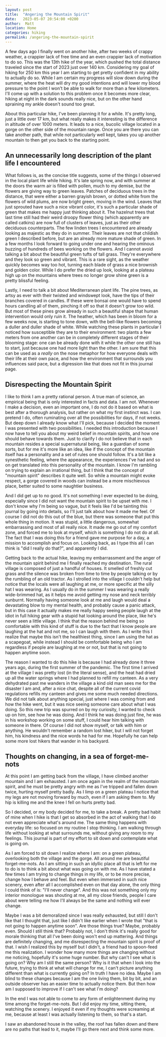 ```yaml
---
layout: post
title:  "Angering the Mountain Spirit"
date:   2023-05-07 20:54:00 +0200
author:  Matt
location: Home
categories: hiking
permalink: /angering-the-mountain-spirit
---
```


A few days ago I finally went on another hike, after two weeks of crappy weather, a crappier lack of free time and an even crappier lack of motivation to do so. 
This was the 13th hike of the year, which pushed the total distance traveled since the start of 2023 just over 140 km. Considering my goal of hiking for 250 km this year I am starting to get pretty confident in my ability to actually do so. While I am certain my progress will slow down during the summer, where the heat will dry my good intentions and will lower my blood pressure to the point I won't be able to walk for more than a few kilometers. I'll come up with a solution to this problem once it becomes more clear, hiking at night in the dark sounds really nice, but on the other hand spraining my ankle doesn't sound too great.

About this particular hike, I've been planning it for a while. It's pretty long, just a little over 17 km, but what really makes it interesting is the difference in altitude of over 1000 meters. It leads to a nice, bucolic village located in a gorge on the other side of the mountain range. Once you are there you can take another path, that while not particularly well kept, takes you up another mountain to then get you back to the starting point.

## An unnecessarily long description of the plant life I encountered

What follows is, as the concise title suggests, some of the things I observed in the local plant life while hiking. It's late spring now, and with summer at the doors the warm air is filled with pollen, much to my demise, but the flowers are giving way to green leaves. Patches of deciduous trees in the distance, that were either a barren grayish brown, or dotted white from the flowers of wild plums, are now bright green, moving in the wind. Leaves that just sprouted have such a nice vibrant color, it's such a particular shade of green that makes me happy just thinking about it. The hazelnut trees that last time still had their weird droopy flower thing (which apparently are called catkins) are now full of clusters of leaves, just as their other deciduous counterparts.
The few linden trees I encountered are already looking as majestic as they do in summer. Their leaves are not that childish green I described before, but are an already more mature shade of green. In a few months I look forward to going under one and hearing the ominous buzzing of hundreds of bees working on the flowers.
And I cannot avoid talking a bit about the beautiful green tufts of tall grass. They're everywhere and they look so green and vibrant. This is a rare sight, as the weather quickly becomes way too hot, turning each blade of grass a nice brownish and golden color. While I do prefer the dried up look, looking at a plateau high up on the mountains where trees no longer grow shine green is a pretty blissful feeling.

Lastly, I need to talk a bit about Mediterranean plant life. The pine trees, as artsy as ever with their twisted and windswept look, have the tips of their branches covered in candles. If these were bonsai one would have to spend hours candling all of them, pinching it off so that it doesn't grow too wild. But most of these pines grow already in such a beautiful shape that human intervention would only ruin it.
The heather, which has been in bloom for a few weeks now, is starting to tone down, with the bell-like flowers becoming a duller and duller shade of white. While watching these plants in particular I noticed how susceptible they are to their environment: two plants a few meters from one another can be in completely different stages of their blooming stage: one can be already done with it while the other one still has to start, just because one had more light than the other. I am sure that this can be used as a *really* on the nose metaphor for how everyone deals with their life at their own pace, and how the environment that surrounds you influences said pace, but a digression like that does not fit in this journal page.

## Disrespecting the Mountain Spirit

I like to think I am a pretty rational person. A true man of science, an empirical being that is only interested in facts and data. I am not. Whenever I make a decision, even an important one, I do not do it based on what is best after a thorough analysis, but rather on what my first instinct was. I can pretend I do, often ruminating over all the possibilities for days, if not weeks. But deep down I already know what I'll pick, because I decided the moment I was presented with two possibilities.
I needed this introduction because I now have to tell you about my weird belief in mountain spirits, and how one should behave towards them. Just to clarify I do not believe that in each mountain resides a special supernatural being, like a guardian of some sorts, but for me it's more like an idea, like if the concept of the mountain itself has a personality and a set of rules one should follow. It's a bit like a synesthetic feeling, where the appearance, the experiences I've had and so on get translated into this personality of the mountain. I know I'm rambling on trying to explain an irrational thing, but I think that the concept of "mountain spirit" describes it quite well.
So while a mountain might evoke respect, a gorge covered in woods can instead be a more mischievous place, better suited to some naughtier business.

And I did get up to no good. It's not something I ever expected to be doing, especially since I did not want the mountain spirit to be upset with me. I don't know why I'm being so vague, but it feels like I'd be tainting this journal by going into details, so I'll just talk about how it made me feel.
Of course I did not do this out of the blue, but there was someone that put this whole thing in motion. It was stupid, a little dangerous, somewhat embarrassing and most of all really nice. It made me go out of my comfort zone, and forced me to look at myself, which is something I do not do at all. The fact that I was doing this for a friend gave me purpose for a day, a mission to accomplish and focus on. Looking back, as I type this all I can think is "did I really do that?", and apparently I did.

Getting back to the actual hike, leaving my embarrassment and the anger of the mountain spirit behind me I finally reached my destination. The rural village is composed of just a handful of houses. It smelled of freshly cut grass and the silence was broken from time to time by people talking or by the rumbling of an old tractor. As I strolled into the village I couldn't help but notice that the locals were all laughing at me, or more specific at the silly hat I was wearing. As I usually do in the summer I was wearing a really wide-brimmed hat, as it helps me avoid getting my nose and neck terribly sunburnt. Normally having someone look at me and laugh would deal a devastating blow to my mental health, and probably cause a panic attack, but in this case it actually makes me really happy seeing people laugh at the idiot in full hiking gear with a stupid hat looking around the place, like he's never seen a little village. I think that the reason behind me being so comfortable with this kind of stuff is due to the fact that I know people are laughing at the hat and not me, so I can laugh with them. As I write this I realize that maybe this isn't the healthiest thing, since I am using the hat as a scapegoat, while instead I should be comfortable being who I am regardless if people are laughing at me or not, but that is not going to happen anytime soon. 

The reason I wanted to do this hike is because I had already done it three years ago, during the first summer of the pandemic. The first time I arrived at the village I was pretty lost (in the literal sense), and the heat had dried up all the water springs where I had planned to refill my canteen. As a very dehydrated past me wanders in the village a kind old man sees me for the disaster I am and, after a nice chat, despite all of the current covid regulations refills my canteen and gives me some much needed directions. We did not talk about anything special, just where I was coming from and how the hike went, but it was nice seeing someone care about what I was doing. 
So this new trip was spurred on by my curiosity, I wanted to check up on him, see how he was doing. And I think he was doing just fine, he was in his workshop working on some stuff, I could hear him talking with someone in there. Of course I did not show myself, or talk with him or anything. He wouldn't remember a random lost hiker, but I will not forget him, his kindness and the nice words he had for me. Hopefully he can help some more lost hikers that wander in his backyard.

## Thoughts on changing, in a sea of forget-me-nots

At this point I am getting back from the village, I have climbed another mountain and I am exhausted. I am once again in the realm of the mountain spirit, and he must be pretty angry with me as I've tripped and fallen down twice, hurting myself pretty badly. As I limp on a green plateau I notice that my legs are not moving forward by much, even if I am asking them to. My hip is killing me and the knee I fell on hurts pretty bad. 

So I decided, or my body decided for me, to take a break. A pretty bad habit of mine when I hike is that I get so absorbed in the act of walking that I do not even appreciate what's around me. The same thing happens with everyday life: so focused on my routine I stop thinking. I am walking through life without looking at what surrounds me, without giving any room to my feelings. This journal is part of my effort to sit down and contemplate what is going on.

As I am forced to sit down I realize where I am: on a green plateau, overlooking both the village and the gorge. All around me are beautiful forget-me-nots. As I am sitting in such an idyllic place all that is left for me to do is to think a bit about what was going on with me. As I have stated a few times I am trying to change things in my life, or to be more precise, change how I behave and feel. But even when immersed in such nice scenery, even after all I accomplished even on that day alone, the only thing I could think of is: "I'll never change". And this was not something only my interior monologue was shouting at me, all my close friends, people I care about were telling me how I'll always be the same and nothing will ever change.

Maybe I was a bit demoralized since I was really exhausted, but still I don't like that I thought that, just like I didn't like earlier when I wrote that "that is not going to happen anytime soon". Are those things true? Maybe, probably even. Should I still think that? Probably not, I don't think it's really good for morale thinking that all I've been doing won't end up mattering. And things are definitely changing, and me disrespecting the mountain spirit is proof of that. I wish I realized this by myself but I didn't, a friend had to spoon-feed me this realization. I wonder how many more things are changing without me noticing, hopefully it's some huge number. But why can't I see what is going on? Why am I still the same person? Why is it that when I look into the future, trying to think at what will change for me, I can't picture anything different than what is currently going on? In truth I have no idea. Maybe I am blind to these changes because I am the one living them, bit by bit, and an outside observer has an easier time to actually notice them. But then how am I supposed to improve if I can't see what I'm doing?

In the end I was not able to come to any form of enlightenment during my time among the forget-me-nots. But I did enjoy my time, sitting there, watching the scenery. I enjoyed it even if my thoughts were screaming at me, because at least I was actually listening to them, so that's a start.

I saw an abandoned house in the valley, the roof has fallen down and there are no paths that lead to it, maybe I'll go there next and think some more.
